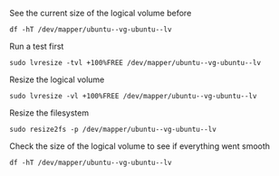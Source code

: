 See the current size of the logical volume before 
```
df -hT /dev/mapper/ubuntu--vg-ubuntu--lv
```

Run a test first
```
sudo lvresize -tvl +100%FREE /dev/mapper/ubuntu--vg-ubuntu--lv
```

Resize the logical volume 
```
sudo lvresize -vl +100%FREE /dev/mapper/ubuntu--vg-ubuntu--lv
```
    
Resize the filesystem 
```
sudo resize2fs -p /dev/mapper/ubuntu--vg-ubuntu--lv
```
 
 Check the size of the logical volume to see if everything went smooth 
 
 ```
df -hT /dev/mapper/ubuntu--vg-ubuntu--lv
```
